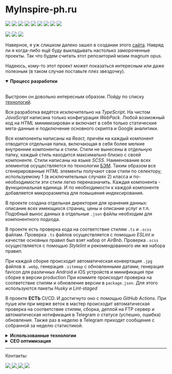 # MyInspire-ph.ru

![](https://img.shields.io/badge/TypeScript-444?logo=typescript&logoColor=f0f0f0)
![](https://img.shields.io/badge/JavaScript-444?logo=javascript&logoColor=f0f0f0)
![](https://img.shields.io/badge/React-444?logo=react&logoColor=f0f0f0)
![](https://img.shields.io/badge/Webpack-444?logo=webpack&logoColor=f0f0f0)
![](https://img.shields.io/badge/Github%20Actions-444?logo=github&logoColor=f0f0f0)
![](https://img.shields.io/badge/SCSS-444?logo=sass&logoColor=f0f0f0)
![](https://img.shields.io/badge/ESLint-444?logo=eslint&logoColor=f0f0f0)
![](https://img.shields.io/badge/Stylelint-444?logo=stylelint&logoColor=f0f0f0)
![](https://img.shields.io/badge/PHP-444?logo=php&logoColor=f0f0f0)

![](https://img.shields.io/lgtm/grade/javascript/github/Yoskutik/MyInspire-ph.ru-RTS?label=Code%20quality)
![](https://img.shields.io/lgtm/alerts/github/Yoskutik/MyInspire-ph.ru-RTS?label=Vulnerabilities)
![](https://github.com/yoskutik/MyInspire-ph.ru-RTS/workflows/Testing/badge.svg)


Наверное, я уж слишком далеко зашел в создании этого [сайта](https://myinspire-ph.ru). Навряд 
ли я когда-либо ещё буду выкладывать настолько замороченные проекты. Так что будем считать
этот репозиторий моим magnum opus. 

Надеюсь, кому-то этот проект может показаться интересным или даже полезным (в таком случае
поставьте плез звездочку).

<details open>
  <summary><b>Процесс разработки</b></summary>
  <br/>
  <p>
    Выстроен он довольно интересным образом. Пойду по списку <a href="#techs">технологий</a>.
  </p>
  <p>
    Вся разработка ведётся исключительно на <i>TypeScript</i>. На чистом <i>JavaScript</i>
    написана только конфигурация <i>WebPack</i>. Любой возможный код на <i>HTML</i> 
    минимизирован и включает в себя только статические мета-данные и подключение основного
    скрипта и Google аналитики. 
  </p>
  <p>
    Все компоненты написаны на <i>React</i>, причём на каждый компонент отводится отдельная
    папка, включающая в себя более мелкие внутренние компоненты и стили. Стили не вынесены в
    отдельную папку, каждый стиль находится максимально близко с своей компоненте. Стили
    написаны на языке <i>SCSS</i>. Наименование всех элементов осуществляется по технологии
    <a href="https://ru.bem.info/">БЭМ</a>. Таким образом все сгенерированные <i>HTML</i>
    элементы получают свои стили по селектору, используемому 1 (в исключительных случаях 2)
    класса и по-необходимости эти стили легко переназначить. Каждая компонента - 
    функциональная единица. И по необходимости к каждой компоненте добавляется микроразметка
    для повышения индексирования. 
  </p>
  <p>
    В проекте создана отдельная директория для хранения данных: описание всех имеющихся 
    страниц, цены и описание услуг и т.п. Подобный вынос данных в отдельные <code>.json</code>
    файлы необходим для компонентного подхода. 
  </p>
  <p>
    В проекте есть проверка кода на соответствие стилям <code>.ts</code> и <code>.scss</code>
    файлам. Проверка <code>.ts</code> файлов осуществляется с помощью <i>ESLint</i> и качестве
    основных правил был взят набор от <i>AirBnb</i>. Проверка <code>.scss</code> осуществляется
    с помощью <i>Stylelint</i> и рекомендованного им же набора правил. 
  </p>
  <p>
    При каждой сборке происходит автоматическая конвертация <code>.jpg</code> файлов в 
    <code>.webp</code>, генерация <code>.sitemap</code> с обновленными датами, генерация
    favicon для различных Android и iOS устройств и минификация при сборке в версии production
    При коммите происходит проверка на соответствие стилям и обновление версии в 
    <code>package.json</code>. Для этого используются пакеты <i>Husky</i> и <i>Lint-staged</i>
  </p>
  <p>
    В проекте <b>ЕСТЬ</b> CI/CD. И достигнуто оно с помощью <i>GitHub Actions</i>. При пуше или
    при мерже веток в мастер происходит автоматическая проверка на соответствие стилям, сборка,
    деплой на FTP сервер и автоматическая нотификация в Telegram о статусе (успешно, ошибка) 
    обновления. Также раз в неделю в Telegram приходят сообщения c собранной за неделю
    статистикой.
  </p>
</details>

<details>
  <summary><b id="techs">Использованные технологии</b></summary>
  <br>
  <ul>
    <li><i>TypeScript</i></li>
    <li><i>React.js</i></li>
    <li><i>Webpack</i></li>
    <li><i>Eslint</i></li>
    <li><i>SCSS</i></li>
    <li><i>Schema.org</i> - микроразметка (для улучшения индексирования)</li>
    <li><i>LD-JSON</i> - микроразметка (для улучшения индексирования)</li>
    <li><i>Open Graph</i> - отображение ссылки в соц. сетях (для улучшения индексирования)</li>
    <li><i>GitHub Actions</i> для CI/CD и нотификации</li>
    <li><i>PHP</i></li>
  </ul>
</details>

<details>
  <summary><b>CEO оптимизация</b></summary>
  <br>
  <ul>
    <li>
      Для повышения скорости загрузки было применено:
      <ul>
        <li>
          Минификация файлов. А именно <code>UglifyJS</code>, <code>Terser</code> и 
          <code>CssMinimizer</code>.
        </li>
        <li>Формат <code>.webp</code> для фотографий.</li>
        <li>
          С помощью <code>react-router-dom</code> я сделал по факту один <code>bundle.js</code>, 
          включающий в себя заголовок, подвал и общие стили. А содержимое страниц я распихал по 
          чанкам. Так, при переходе из одной страницы в другую, пользователь тратит буквально 
          пару килобайт для загрузки (не считая фотографий).
        </li>
        <li>
          Фактический размер изображения не превышает размера экрана. То есть никаких 6000х4000px
          пикселей, хоть такие фотографии и более качественны.
        </li>
        <li>Ленивая загрузка везде, где можно. В том числе и для React компонент.</li>
        <li>Попытался не слишком нагружать код дополнительными фреймворками и прочим.</li>
        <li>
          А ещё <code>font-display: fallback</code> для загрузки шрифтов должен (в теории) 
          помочь.
        </li>
        </ul>
      <li><s>Сформировал семантическое ядро</s> Постарался сформировать</li>
      <li>Установил быстрые ссылки для Yandex.</li>
      <li>Использовал адаптивную вёрстку.</li>
      <li>Переключил HTTP на HTTPS.</li>
      <li>Переключил HTTP/1.1 ни HTTP/2.</li>
      <li>
        Добавил <code>.htaccess</code>
        <ul>
          <li>
            Избавился от дубликатов страниц (например, <code>myinspire-ph.ru////</code> или
            <code>myinspire-ph.ru/index.html</code>).
          </li>
          <li>Добавил срок действия для файлов для кэширования.</li>
        </ul>
      </li>
      <li>Добавил <code>robots.txt</code>.</li>
      <li>
        Добавил <code>sitemap.xml</code> с автоматическим обновлением даты при обновлении
        сайта.
      </li>
      <li>Добавил <code>favicon</code> разных размеров для Android и IPhone.</li>
      <li>Добавил ссылки на социальные сети.</li>
      <li>Добавил Open Graph для красивого отображения в социальных сетях.</li>
  </ul>
  <hr/>
  P.S. Я не СЕО'шник, так что не сетуйте, если я что-то не то сделал. Лучше заведите issue.
</details>

---

Контакты:

<a href="https://github.com/Yoskutik">
  <img src="https://img.shields.io/badge/Github-444?logo=github&logoColor=f0f0f0"/>
</a>

<a href="https://stackoverflow.com/users/11589183/yoskutik">
  <img src="https://img.shields.io/badge/StackOverflow-444?logo=stackoverflow&logoColor=f0f0f0"/>
</a>

<a href="https://t.me/yoskutik">
  <img src="https://img.shields.io/badge/Telegram-444?logo=telegram&logoColor=f0f0f0"/>
</a>

<a href="https://vk.com/yoskutik">
  <img src="https://img.shields.io/badge/VK-444?logo=vk&logoColor=f0f0f0"/>
</a>
